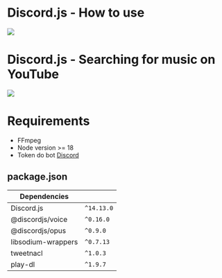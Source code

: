 # Discord.js - How to use

<img src="https://cdn.discordapp.com/attachments/1201716891291500565/1213235812309925888/image.png?ex=65f4bce6&is=65e247e6&hm=012044302df71e1b84382082d894825ebd24991f6e8c417b71253ad937c1afb4&">

# Discord.js - Searching for music on YouTube

<img src="https://cdn.discordapp.com/attachments/1201716891291500565/1213236686176264212/image.png?ex=65f4bdb6&is=65e248b6&hm=8037815a4d675f172fbce6cc26360926a78b48110ee88e005680eb4d17a41848&">

# Requirements
- FFmpeg
- Node version >= 18
- Token do bot <a target="_black" href="https://discord.com/developers/applications">Discord</a>

## package.json

| Dependencies     |                               |
|------------------|-------------------------------|
|Discord.js        |`^14.13.0`                     |
|@discordjs/voice  |`^0.16.0`                      |
|@discordjs/opus   |`^0.9.0`                       |
|libsodium-wrappers|`^0.7.13`                      |
|tweetnacl         |`^1.0.3`                       |
|play-dl           |`^1.9.7`                       |

